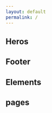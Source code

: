 ```yaml
---
layout: default
permalink: /
---
```






## Heros

<showcase-element data-category="hero">
</showcase-element>


## Footer

<showcase-element data-category="footer">
</showcase-element>


## Elements

<showcase-element data-category="element">
</showcase-element>

## pages

<showcase-element data-category="page" class="big">
</showcase-element>



